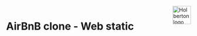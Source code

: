 <img  height="50px" align="right" src="https://apply.holbertonschool.com/holberton-logo.png" alt="Holberton logo">

# AirBnB clone - Web static
